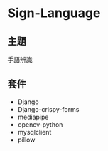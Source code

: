 # Sign-Language
## 主題
手語辨識
## 套件
- Django
- Django-crispy-forms
- mediapipe
- opencv-python
- mysqlclient
- pillow
